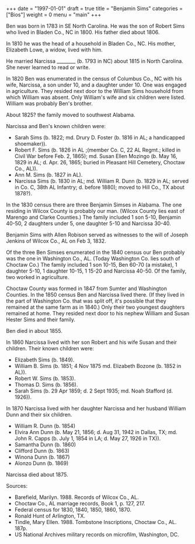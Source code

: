 +++
date = "1997-01-01"
draft = true
title = "Benjamin Sims"
categories = ["Bios"]
weight = 0
menu =  "main"
+++

Ben was born in 1783 in SE North Carolina.  He was the son of Robert Sims who lived in Bladen Co., NC in 1800.  His father died about 1806.

In 1810 he was the head of a household in Bladen Co., NC.  His mother, Elizabeth Lowe, a widow, lived with him.

He married Narcissa ________ (b. 1793 in NC) about 1815 in North Carolina.  She never learned to read or write.

In 1820 Ben was enumerated in the census of Columbus Co., NC with his wife, Narcissa, a son under 10, and a daughter under 10.  One was engaged in agriculture.  They resided next door to the William Sims household from which William was absent.  Only William's wife and six children were listed.  William was probably Ben's brother.

About 1825? the family moved to southwest Alabama.

Narcissa and Ben's known children were:

- Sarah Sims (b. 1822; md. Drury D. Foster (b. 1816 in AL; a handicapped shoemaker)).
- Robert F. Sims (b. 1826 in AL ;(member Co. C, 22 AL Regmt.; killed in Civil War before Feb. 2, 1865); md. Susan Ellen Mozingo (b. May 16, 1829 in AL; d. Apr. 26, 1865; buried in Pleasant Hill Cemetery, Choctaw Co., AL)).
- Ann M. Sims (b. 1827 in AL).
- Narcissa Sims (b. 1830 in AL; md. William R. Dunn (b. 1829 in AL; served in Co. C, 38th AL Infantry; d. before 1880); moved to Hill Co., TX about 1878?).

In the 1830 census there are three Benjamin Simses in Alabama.  The one residing in Wilcox County is probably our man.  (Wilcox County lies east of Marengo and Clarke Counties.)  The family included 1 son 5-10, Benjamin 40-50, 2 daughters under 5, one daughter 5-10 and Narcissa 30-40.

Benjamin Sims with Allen Robison served as witnesses to the will of Joseph Jenkins of Wilcox Co., AL on Feb 3, 1832.

Of the three Ben Simses enumerated in the 1840 census our Ben probably was the one in Washington Co., AL. (Today Washington Co. lies south of Choctaw Co.) The family included 1 son 10-15, Ben 60-70 (a mistake), 1 daughter 5-10, 1 daughter 10-15, 1 15-20 and Narcissa 40-50.  Of the family, two worked in agriculture.

Choctaw County was formed in 1847 from Sumter and Washington Counties.  In the 1850 census Ben and Narcissa lived there.  (If they lived in the part of Washington Co. that was split off, it's possible that they remained at the same farm as in 1840.)  Only their two youngest daughters remained at home.  They resided next door to his nephew William and Susan Hester Sims and their family.

Ben died in about 1855.

In 1860 Narcissa lived with her son Robert and his wife Susan and their children.  Their known children were: 

- Elizabeth Sims (b. 1849). 
- William B. Sims (b. 1851; 4 Nov 1875 md. Elizabeth Bozone (b. 1852 in AL)). 
- Robert W. Sims (b. 1853). 
- Thomas D. Sims (b. 1856). 
- Sarah Sims (b. 29 Apr 1859; d. 2 Sept 1935; md. Noah Stafford (d. 1926)).  

In 1870 Narcissa lived with her daughter Narcissa and her husband William Dunn and their six children.  

- William R. Dunn (b. 1854)
- Elvira Ann Dunn (b. May 21, 1856; d. Aug 31, 1942 in Dallas, TX; md. John R. Capps (b. July 1, 1854 in LA; d. May 27, 1926 in TX)).
- Samantha Dunn (b. 1860)
- Clifford Dunn (b. 1863)
- Winona Dunn (b. 1867)
- Alonzo Dunn (b. 1869)

Narcissa died about 1875.

Sources:

- Barefield, Marilyn. 1988. Records of Wilcox Co., AL.
- Choctaw Co., AL marriage records, Book 1, p. 127, 217.
- Federal census for 1830, 1840, 1850, 1860, 1870.
- Ronald Hunt of Arlington, TX. 
- Tindle, Mary Ellen. 1988. Tombstone Inscriptions, Choctaw Co., AL. 187p.	
- US National Archives military records on microfilm, Washington, DC.
